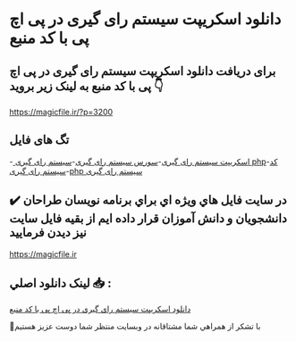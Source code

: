 # دانلود اسکریپت سیستم رای گیری در پی اچ پی با کد منبع

## برای دریافت دانلود اسکریپت سیستم رای گیری در پی اچ پی با کد منبع به لینک زیر بروید 👇

https://magicfile.ir/?p=3200

## تگ های فایل

-[ اسکریپت سیستم رای گیری](https://magicfile.ir/product/%d8%a7%d8%b3%da%a9%d8%b1%db%8c%d9%be%d8%aa-%d8%b3%db%8c%d8%b3%d8%aa%d9%85-%d8%b1%d8%a7%db%8c-%da%af%db%8c%d8%b1%db%8c-%d8%af%d8%b1-%d9%be%db%8c-%d8%a7%da%86/)-[سورس سیستم رای گیری](https://magicfile.ir/product/%d8%a7%d8%b3%da%a9%d8%b1%db%8c%d9%be%d8%aa-%d8%b3%db%8c%d8%b3%d8%aa%d9%85-%d8%b1%d8%a7%db%8c-%da%af%db%8c%d8%b1%db%8c-%d8%af%d8%b1-%d9%be%db%8c-%d8%a7%da%86/)-[سیستم رای گیری php](https://magicfile.ir/product/%d8%a7%d8%b3%da%a9%d8%b1%db%8c%d9%be%d8%aa-%d8%b3%db%8c%d8%b3%d8%aa%d9%85-%d8%b1%d8%a7%db%8c-%da%af%db%8c%d8%b1%db%8c-%d8%af%d8%b1-%d9%be%db%8c-%d8%a7%da%86/)-[کد سیستم رای گیری](https://magicfile.ir/product/%d8%a7%d8%b3%da%a9%d8%b1%db%8c%d9%be%d8%aa-%d8%b3%db%8c%d8%b3%d8%aa%d9%85-%d8%b1%d8%a7%db%8c-%da%af%db%8c%d8%b1%db%8c-%d8%af%d8%b1-%d9%be%db%8c-%d8%a7%da%86/)-[php سیستم رای گیری](https://magicfile.ir/product/%d8%a7%d8%b3%da%a9%d8%b1%db%8c%d9%be%d8%aa-%d8%b3%db%8c%d8%b3%d8%aa%d9%85-%d8%b1%d8%a7%db%8c-%da%af%db%8c%d8%b1%db%8c-%d8%af%d8%b1-%d9%be%db%8c-%d8%a7%da%86/)

## ✔️ در سايت فايل هاي ويژه اي براي برنامه نويسان طراحان دانشجويان و دانش آموزان قرار داده ايم از بقيه فايل سايت نيز ديدن فرماييد

https://magicfile.ir


## لينک دانلود اصلي 📥 :

[دانلود اسکریپت سیستم رای گیری در پی اچ پی با کد منبع](https://magicfile.ir/product/%d8%a7%d8%b3%da%a9%d8%b1%db%8c%d9%be%d8%aa-%d8%b3%db%8c%d8%b3%d8%aa%d9%85-%d8%b1%d8%a7%db%8c-%da%af%db%8c%d8%b1%db%8c-%d8%af%d8%b1-%d9%be%db%8c-%d8%a7%da%86/) 


🙏با تشکر از همراهي شما مشتاقانه در وبسایت منتظر شما دوست عزیز هستیم

